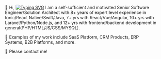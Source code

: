👋 Hi, [![Typing SVG](https://readme-typing-svg.demolab.com/?lines=Senior+Software+Engineer;Solution+Architect)](https://git.io/typing-svg)
I am a self-sufficient and motivated Senior Software Engineer/Solution Architect with 8+ years of expert level experience in Ionic/React Native/Swift/Java, 7+ yrs with React/Vue/Angular, 10+ yrs with Laravel/Python/Node.js, and 12+ yrs with frontend/backend development in general(PHP/HTML/JS/CSS/MYSQL).

🚀 Examples of my work include SaaS Platform, CRM Products, ERP Systems, B2B Platforms, and more.

📢 Please contact me!
